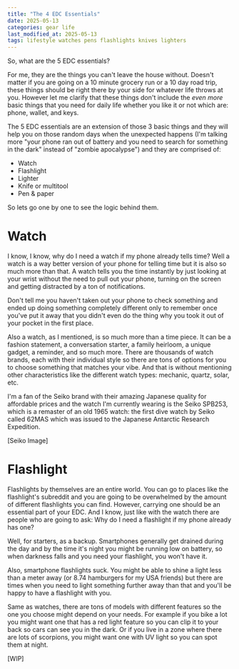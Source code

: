 ```yaml
---
title: "The 4 EDC Essentials"
date: 2025-05-13
categories: gear life
last_modified_at: 2025-05-13
tags: lifestyle watches pens flashlights knives lighters
---
```

So, what are the 5 EDC essentials?

<script type='text/javascript' src='https://storage.ko-fi.com/cdn/widget/Widget_2.js'></script><script type='text/javascript'>kofiwidget2.init('Help keep the site ad-free', '#41b5eb', 'B0B6YCPC6');kofiwidget2.draw();</script>

For me, they are the things you can't leave the house without. Doesn't matter if you are going on a 10 minute grocery run or a 10 day road trip, these things should be right there by your side for whatever life throws at you. However let me clarify that these things don't include the _even more_ basic things that you need for daily life whether you like it or not which are: phone, wallet, and keys.

The 5 EDC essentials are an extension of those 3 basic things and they will help you on those random days when the unexpected happens (I'm talking more "your phone ran out of battery and you need to search for something in the dark" instead of "zombie apocalypse") and they are comprised of:
- Watch
- Flashlight
- Lighter
- Knife or multitool
- Pen & paper

So lets go one by one to see the logic behind them.

# Watch
I know, I know, why do I need a watch if my phone already tells time? Well a watch is a way better version of your phone for telling time but it is also so much more than that. A watch tells you the time instantly by just looking at your wrist without the need to pull out your phone, turning on the screen and getting distracted by a ton of notifications. 

Don't tell me you haven't taken out your phone to check something and ended up doing something completely different only to remember once you've put it away that you didn't even do the thing why you took it out of your pocket in the first place.

Also a watch, as I mentioned, is so much more than a time piece. It can be a fashion statement, a conversation starter, a family heirloom, a unique gadget, a reminder, and so much more. There are thousands of watch brands, each with their individual style so there are tons of options for you to choose something that matches your vibe. And that is without mentioning other characteristics like the different watch types: mechanic, quartz, solar, etc.

I'm a fan of the Seiko brand with their amazing Japanese quality for affordable prices and the watch I'm currently wearing is the Seiko SPB253, which is a remaster of an old 1965 watch: the first dive watch by Seiko called 62MAS which was issued to the Japanese Antarctic Research Expedition.

[Seiko Image]

# Flashlight
Flashlights by themselves are an entire world. You can go to places like the flashlight's subreddit and you are going to be overwhelmed by the amount of different flashlights you can find. However, carrying one should be an essential part of your EDC. And I know, just like with the watch there are people who are going to ask: Why do I need a flashlight if my phone already has one?

Well, for starters, as a backup. Smartphones generally get drained during the day and by the time it's night you might be running low on battery, so when darkness falls and you need your flashlight, you won't have it. 

Also, smartphone flashlights suck. You might be able to shine a light less than a meter away (or 8.74 hamburgers for my USA friends) but there are times when you need to light something further away than that and you'll be happy to have a flashlight with you. 

Same as watches, there are tons of models with different features so the one you choose might depend on your needs. For example if you bike a lot you might want one that has a red light feature so you can clip it to your back so cars can see you in the dark. Or if you live in a zone where there are lots of scorpions, you might want one with UV light so you can spot them at night. 

[WIP]